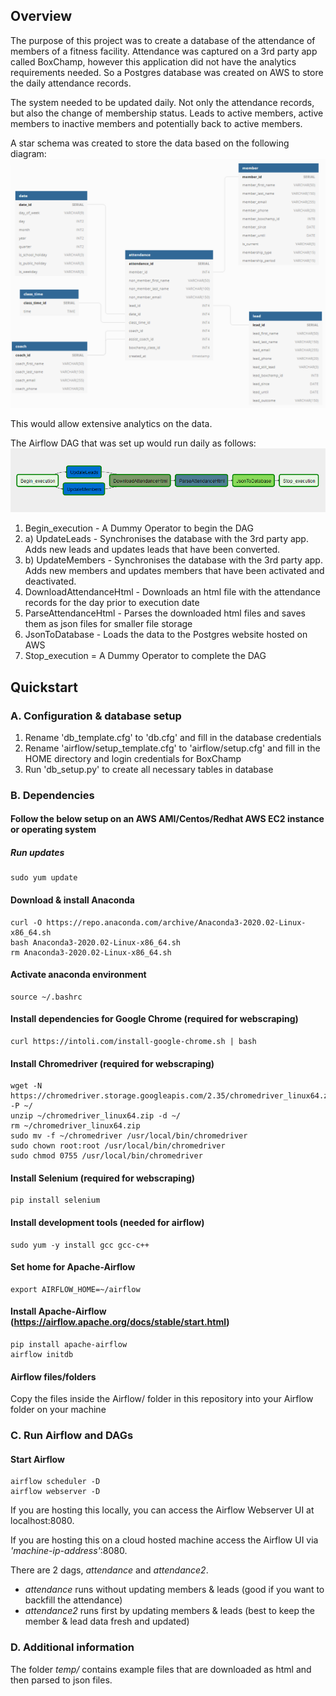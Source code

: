 ## Overview
The purpose of this project was to create a database of the attendance of members of a fitness facility. Attendance was captured on a 3rd party app called BoxChamp, however this application did not have the analytics requirements needed. So a Postgres database was created on AWS to store the daily attendance records. 

The system needed to be updated daily. Not only the attendance records, but also the change of membership status. Leads to active members, active members to inactive members and potentially back to active members. 

A star schema was created to store the data based on the following diagram:
![star_schema](img/data_model_design.png)

This would allow extensive analytics on the data.

The Airflow DAG that was set up would run daily as follows:
![Airflow DAG](img/DAG_workflow.png)

1. Begin_execution - A Dummy Operator to begin the DAG
2. a) UpdateLeads - Synchronises the database with the 3rd party app. Adds new leads and updates leads that have been converted.
2. b) UpdateMembers - Synchronises the database with the 3rd party app. Adds new members and updates members that have been activated and deactivated.
3. DownloadAttendanceHtml - Downloads an html file with the attendance records for the day prior to execution date
4. ParseAttendanceHtml - Parses the downloaded html files and saves them as json files for smaller file storage
5. JsonToDatabase - Loads the data to the Postgres website hosted on AWS
6. Stop_execution = A Dummy Operator to complete the DAG

## Quickstart

### A. Configuration & database setup
1. Rename 'db_template.cfg' to 'db.cfg' and fill in the database credentials
2. Rename 'airflow/setup_template.cfg' to 'airflow/setup.cfg' and fill in the HOME directory and login credentials for BoxChamp
3. Run 'db_setup.py' to create all necessary tables in database

### B. Dependencies
#### Follow the below setup on an AWS AMI/Centos/Redhat AWS EC2 instance or operating system

##### Run updates
```
sudo yum update
```

#### Download & install Anaconda
```
curl -O https://repo.anaconda.com/archive/Anaconda3-2020.02-Linux-x86_64.sh
bash Anaconda3-2020.02-Linux-x86_64.sh 
rm Anaconda3-2020.02-Linux-x86_64.sh
```

#### Activate anaconda environment
```
source ~/.bashrc
```

#### Install dependencies for Google Chrome (required for webscraping)
```
curl https://intoli.com/install-google-chrome.sh | bash
```

#### Install Chromedriver (required for webscraping)
```
wget -N https://chromedriver.storage.googleapis.com/2.35/chromedriver_linux64.zip -P ~/
unzip ~/chromedriver_linux64.zip -d ~/
rm ~/chromedriver_linux64.zip
sudo mv -f ~/chromedriver /usr/local/bin/chromedriver
sudo chown root:root /usr/local/bin/chromedriver
sudo chmod 0755 /usr/local/bin/chromedriver
```

#### Install Selenium (required for webscraping)
```
pip install selenium
```

#### Install development tools (needed for airflow)
```
sudo yum -y install gcc gcc-c++
```

#### Set home for Apache-Airflow
```
export AIRFLOW_HOME=~/airflow
```

#### Install Apache-Airflow (https://airflow.apache.org/docs/stable/start.html)
```
pip install apache-airflow
airflow initdb
```

#### Airflow files/folders
Copy the files inside the Airflow/ folder in this repository into your Airflow folder on your machine

### C. Run Airflow and DAGs
#### Start Airflow
```
airflow scheduler -D 
airflow webserver -D
```

If you are hosting this locally, you can access the Airflow Webserver UI at localhost:8080.

If you are hosting this on a cloud hosted machine access the Airflow UI via _'machine-ip-address'_:8080.

There are 2 dags, _attendance_ and _attendance2_. 
- _attendance_ runs without updating members & leads (good if you want to backfill the attendance)
- _attendance2_ runs first by updating members & leads (best to keep the member & lead data fresh and updated)

### D. Additional information
The folder _temp/_ contains example files that are downloaded as html and then parsed to json files. 